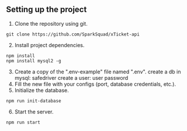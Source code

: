 ## Setting up the project
1. Clone the repository using git.
```
git clone https://github.com/SparkSquad/xTicket-api
```
2. Install project dependencies.
```
npm install
npm install mysql2 -g
```
3. Create a copy of the ".env-example" file named ".env".
    create a db in mysql:
        safedriver
    create a user:
        user
        password
4. Fill the new file with your configs (port, database credentials, etc.).
5. Initialize the database.
```
npm run init-database
```
6. Start the server.
```
npm run start
```
